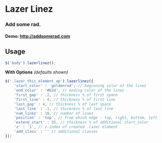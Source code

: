 # Lazer Linez
### Add some rad.

#### Demo: http://addsomerad.com

## Usage

```javascript
$('body').lazerlinez();
```

**With Options** *(defaults shown)*
```javascript
$('.lazer_this_element_up').lazerlinez({
	'start_color' : 'goldenrod', // beginning color of the linez
	'end_color' : '#b2d', // ending color of the linez
	'first_gap' : .2, // thickness % of first space
	'first_line' : 4, // thickness % of first line
	'last_gap' : 4, // thickness % of last space
	'last_line' : .1, // thickness % of last line
	'num_linez' : 10, // number of linez
	'position' : 'top', // from which edge - top, right, bottom, left
	'extend_start' : 55, // thickness % of additional start_color
	'z' : '1', // z-index of created .lazer element
	'add_class' : '' // additional classes
});
```